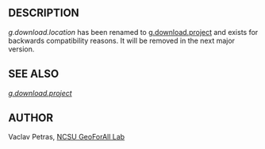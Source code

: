 ## DESCRIPTION

*g.download.location* has been renamed to
[g.download.project](g.download.project.md) and exists for backwards
compatibility reasons. It will be removed in the next major version.

## SEE ALSO

*[g.download.project](g.download.project.md)*

## AUTHOR

Vaclav Petras, [NCSU GeoForAll
Lab](http://geospatial.ncsu.edu/geoforall/)
